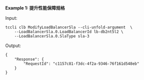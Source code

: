 **Example 1: 提升性能保障规格**



Input: 

```
tccli clb ModifyLoadBalancerSla --cli-unfold-argument  \
    --LoadBalancerSla.0.LoadBalancerId lb-db2nt5l2 \
    --LoadBalancerSla.0.SlaType sla-3
```

Output: 
```
{
    "Response": {
        "RequestId": "c1157c81-f3dc-4f2a-9346-76f161d548eb"
    }
}
```

